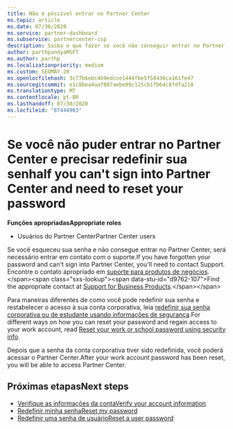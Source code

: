```yaml
---
title: Não é possível entrar no Partner Center
ms.topic: article
ms.date: 07/30/2020
ms.service: partner-dashboard
ms.subservice: partnercenter-csp
description: Saiba o que fazer se você não conseguir entrar no Partner Center-inclui informações sobre como redefinir a senha da conta corporativa ou a senha da conta de estudante se você a esqueceu.
author: parthpandyaMSFT
ms.author: parthp
ms.localizationpriority: medium
ms.custom: SEOMAY.20
ms.openlocfilehash: 3c77b6ebc469edcce1444fbe5f58436ca161fe47
ms.sourcegitcommit: e1c8bea4aaf807aebe99c125cb1fb6dc8fdfa210
ms.translationtype: MT
ms.contentlocale: pt-BR
ms.lasthandoff: 07/30/2020
ms.locfileid: "87444983"
---
```

# <a name="if-you-cant-sign-into-partner-center-and-need-to-reset-your-password"></a><span data-ttu-id="d9762-103">Se você não puder entrar no Partner Center e precisar redefinir sua senha</span><span class="sxs-lookup"><span data-stu-id="d9762-103">If you can't sign into Partner Center and need to reset your password</span></span>

<span data-ttu-id="d9762-104">**Funções apropriadas**</span><span class="sxs-lookup"><span data-stu-id="d9762-104">**Appropriate roles**</span></span>

- <span data-ttu-id="d9762-105">Usuários do Partner Center</span><span class="sxs-lookup"><span data-stu-id="d9762-105">Partner Center users</span></span>

<span data-ttu-id="d9762-106">Se você esqueceu sua senha e não consegue entrar no Partner Center, será necessário entrar em contato com o suporte.</span><span class="sxs-lookup"><span data-stu-id="d9762-106">If you have forgotten your password and can't sign into Partner Center, you'll need to contact Support.</span></span> <span data-ttu-id="d9762-107">Encontre o contato apropriado em [suporte para produtos de negócios](https://docs.microsoft.com/microsoft-365/admin/contact-support-for-business-products?view=o365-worldwide&tabs=phone#ID0EAADAAA=Phone_support_).</span><span class="sxs-lookup"><span data-stu-id="d9762-107">Find the appropriate contact at [Support for Business Products](https://docs.microsoft.com/microsoft-365/admin/contact-support-for-business-products?view=o365-worldwide&tabs=phone#ID0EAADAAA=Phone_support_).</span></span> 

<span data-ttu-id="d9762-108">Para maneiras diferentes de como você pode redefinir sua senha e restabelecer o acesso à sua conta corporativa, leia [redefinir sua senha corporativa ou de estudante usando informações de segurança](https://docs.microsoft.com/azure/active-directory/user-help/active-directory-passwords-update-your-own-password#how-to-change-your-password).</span><span class="sxs-lookup"><span data-stu-id="d9762-108">For different ways on how you can reset your password and regain access to your work account, read [Reset your work or school password using security info](https://docs.microsoft.com/azure/active-directory/user-help/active-directory-passwords-update-your-own-password#how-to-change-your-password).</span></span>

<span data-ttu-id="d9762-109">Depois que a senha da conta corporativa tiver sido redefinida, você poderá acessar o Partner Center.</span><span class="sxs-lookup"><span data-stu-id="d9762-109">After your work account password has been reset, you will be able to access Partner Center.</span></span> 

## <a name="next-steps"></a><span data-ttu-id="d9762-110">Próximas etapas</span><span class="sxs-lookup"><span data-stu-id="d9762-110">Next steps</span></span>

- [<span data-ttu-id="d9762-111">Verifique as informações da conta</span><span class="sxs-lookup"><span data-stu-id="d9762-111">Verify your account information</span></span>](verification-responses.md)
- [<span data-ttu-id="d9762-112">Redefinir minha senha</span><span class="sxs-lookup"><span data-stu-id="d9762-112">Reset my password</span></span>](reset-my-pasword.md)
- [<span data-ttu-id="d9762-113">Redefinir uma senha de usuário</span><span class="sxs-lookup"><span data-stu-id="d9762-113">Reset a user password</span></span>](reset-a-user-password.md)

